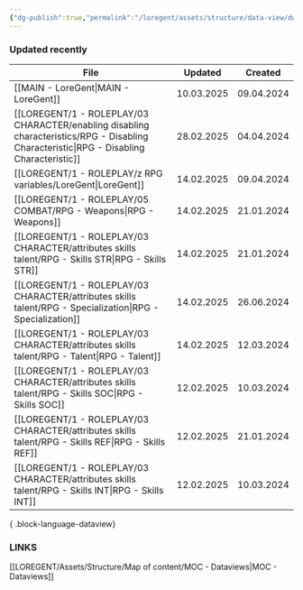 ```yaml
---
{"dg-publish":true,"permalink":"/loregent/assets/structure/data-view/dw-updated-recently/"}
---
```


### Updated recently

| File                                                                                                                                        | Updated    | Created    |
| ------------------------------------------------------------------------------------------------------------------------------------------- | ---------- | ---------- |
| [[MAIN - LoreGent\|MAIN - LoreGent]]                                                                                                     | 10.03.2025 | 09.04.2024 |
| [[LOREGENT/1 - ROLEPLAY/03 CHARACTER/enabling disabling characteristics/RPG - Disabling Characteristic\|RPG - Disabling Characteristic]] | 28.02.2025 | 04.04.2024 |
| [[LOREGENT/1 - ROLEPLAY/z RPG variables/LoreGent\|LoreGent]]                                                                             | 14.02.2025 | 09.04.2024 |
| [[LOREGENT/1 - ROLEPLAY/05 COMBAT/RPG - Weapons\|RPG - Weapons]]                                                                         | 14.02.2025 | 21.01.2024 |
| [[LOREGENT/1 - ROLEPLAY/03 CHARACTER/attributes skills talent/RPG - Skills STR\|RPG - Skills STR]]                                       | 14.02.2025 | 21.01.2024 |
| [[LOREGENT/1 - ROLEPLAY/03 CHARACTER/attributes skills talent/RPG - Specialization\|RPG - Specialization]]                               | 14.02.2025 | 26.06.2024 |
| [[LOREGENT/1 - ROLEPLAY/03 CHARACTER/attributes skills talent/RPG - Talent\|RPG - Talent]]                                               | 14.02.2025 | 12.03.2024 |
| [[LOREGENT/1 - ROLEPLAY/03 CHARACTER/attributes skills talent/RPG - Skills SOC\|RPG - Skills SOC]]                                       | 12.02.2025 | 10.03.2024 |
| [[LOREGENT/1 - ROLEPLAY/03 CHARACTER/attributes skills talent/RPG - Skills REF\|RPG - Skills REF]]                                       | 12.02.2025 | 21.01.2024 |
| [[LOREGENT/1 - ROLEPLAY/03 CHARACTER/attributes skills talent/RPG - Skills INT\|RPG - Skills INT]]                                       | 12.02.2025 | 10.03.2024 |

{ .block-language-dataview}

### LINKS

[[LOREGENT/Assets/Structure/Map of content/MOC - Dataviews\|MOC - Dataviews]]